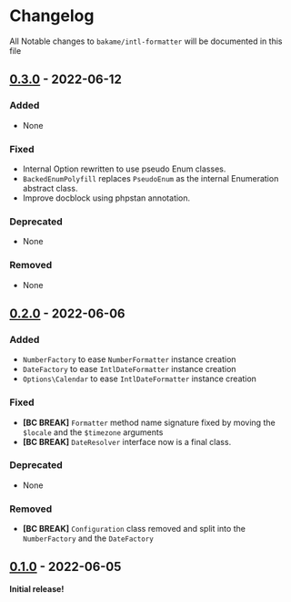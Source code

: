 # Changelog

All Notable changes to `bakame/intl-formatter` will be documented in this file

## [0.3.0] - 2022-06-12

### Added

- None

### Fixed

- Internal Option rewritten to use pseudo Enum classes.
- `BackedEnumPolyfill` replaces `PseudoEnum` as the internal Enumeration abstract class.
- Improve docblock using phpstan annotation.

### Deprecated

- None

### Removed

- None

## [0.2.0] - 2022-06-06

### Added

- `NumberFactory` to ease `NumberFormatter` instance creation
- `DateFactory` to ease `IntlDateFormatter` instance creation
- `Options\Calendar` to ease `IntlDateFormatter` instance creation

### Fixed

- **[BC BREAK]** `Formatter` method name signature fixed by moving the `$locale` and the `$timezone` arguments
- **[BC BREAK]** `DateResolver` interface now is a final class.

### Deprecated

- None

### Removed

- **[BC BREAK]** `Configuration` class removed and split into the `NumberFactory` and the `DateFactory`

## [0.1.0] - 2022-06-05

**Initial release!**

[Next]: https://github.com/bakame-php/intl-formatter/compare/0.3.0...main
[0.3.0]: https://github.com/bakame-php/intl-formatter/compare/0.2.0...0.3.0
[0.2.0]: https://github.com/bakame-php/intl-formatter/compare/0.1.0...0.2.0
[0.1.0]: https://github.com/bakame-php/intl-formatter/releases/tag/0.1.0
